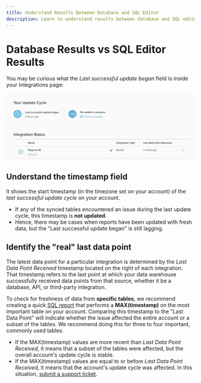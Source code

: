 ```yaml
---
title: Understand Results Between Database and SQL Editor
description: Learn to understand results between database and SQL editor.
---
```

# Database Results vs SQL Editor Results

You may be curious what the _Last successful update began_ field is inside your Integrations page:

![Last_successful_update.png](../../../assets/Last_successful_update.png)

## Understand the timestamp field

It shows the start timestamp (in the timezone set on your account) of the _last successful update cycle_ on your account.

-  If any of the synced tables encountered an issue during the last update cycle, this timestamp is **not updated**.
-  Hence, there may be cases when reports have been updated with fresh data, but the "Last successful update began" is still lagging.

## Identify the "real" last data point

The latest data point for a particular integration is determined by the _Last Data Point Received_ timestamp located on the right of each integration. That timestamp refers to the last point at which your data warehouse successfully received data points from that source, whether it be a database, API, or third-party integration.

To check for freshness of data from **specific tables**, we recommend creating a quick [SQL report](../../dev-reports/sql-rpt-bldr.md) that performs a **MAX(timestamp)** on the most important table on your account. Comparing this timestamp to the "Last Data Point" will indicate whether the issue affected the entire account or a subset of the tables. We recommend doing this for three to four important, commonly used tables.

-  If the MAX(timestamp) values are more recent than _Last Data Point Received_, it means that a subset of the tables were affected, but the overall account's update cycle is stable.
-  If the MAX(timestamp) values are equal to or before _Last Data Point Received_, it means that the account's update cycle was affected. In this situation, [submit a support ticket](../../../getting-started/support.md).
